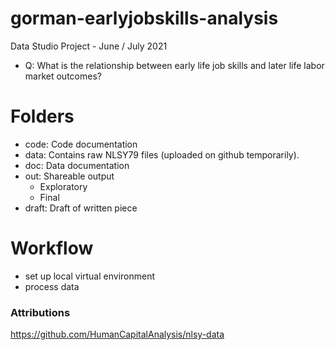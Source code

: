 # gorman-earlyjobskills-analysis
Data Studio Project - June / July 2021

- Q: What is the relationship between early life job skills and later life labor market outcomes? 

# Folders 
- code: Code documentation 
- data: Contains raw NLSY79 files (uploaded on github temporarily). 
- doc: Data documentation 
- out: Shareable output 
    - Exploratory 
    - Final 
- draft: Draft of written piece  

# Workflow
- set up local virtual environment 
- process data 


### Attributions 
https://github.com/HumanCapitalAnalysis/nlsy-data
